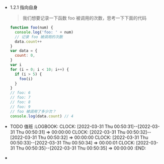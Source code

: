 - 1.2.1 指向自身
  
  > 我们想要记录一下函数 foo 被调用的次数，思考一下下面的代码
  
  ```js
  function foo(num) {
    console.log('foo: ' + num)
    // 记录 foo 被调用的次数
    data.count++
  }
  var data = {
    count: 0,
  }
  var i
  for (i = 0; i < 10; i++) {
    if (i > 5) {
      foo(i)
    }
  }
  // foo: 6
  // foo: 7
  // foo: 8
  // foo: 9
  // foo 被调用了多少次？
  console.log(data.count) // 4
  ```
- TODO 值班
  :LOGBOOK:
  CLOCK: [2022-03-31 Thu 00:50:31]--[2022-03-31 Thu 00:50:31] =>  00:00:00
  CLOCK: [2022-03-31 Thu 00:50:32]--[2022-03-31 Thu 00:50:32] =>  00:00:00
  CLOCK: [2022-03-31 Thu 00:50:33]--[2022-03-31 Thu 00:50:34] =>  00:00:01
  CLOCK: [2022-03-31 Thu 00:50:35]--[2022-03-31 Thu 00:50:35] =>  00:00:00
  :END:
-
